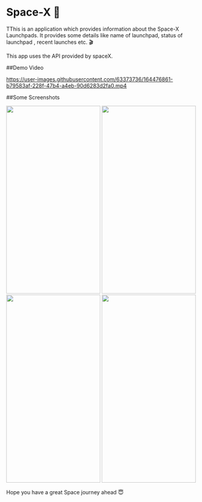 # Space-X  :rocket:

TThis is an application which provides information about the Space-X Launchpads.
It provides some details like name of launchpad, status of launchpad ,  recent launches etc. :clapper:

This app uses the API provided by spaceX.


##Demo Video



https://user-images.githubusercontent.com/63373736/164476861-b79583af-228f-47b4-a4eb-90d6283d2fa0.mp4



##Some Screenshots


<img src ="https://user-images.githubusercontent.com/63373736/164476880-57e83bc3-545b-43c9-94da-2e8151ab791f.jpg" width="250" height="500">



<img src ="https://user-images.githubusercontent.com/63373736/164476891-ccdab22a-f736-4edb-ad51-f5af4578e0c4.jpg" width="250" height="500">




<img src ="https://user-images.githubusercontent.com/63373736/164476905-2a1dba69-4a15-4921-90d9-6eee5f12c138.jpg" width="250" height="500">




<img src ="https://user-images.githubusercontent.com/63373736/164476924-9f0dcfbe-494a-4c75-b33d-282347546ee0.jpg" width="250" height="500">


Hope you have a great Space journey ahead :innocent:
